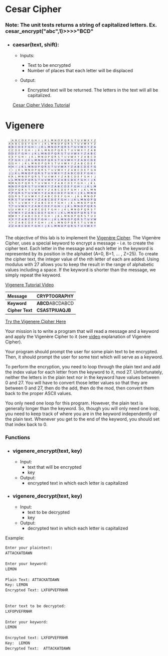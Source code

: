 # Cesar Cipher
### Note: The unit tests returns a string of capitalized letters. Ex. cesar_encrypt("abc",1)>>>>"BCD"   


- ### caesar(text, shift):
	- Inputs:
	  - Text to be encrypted
	  - Number of places that each letter will be displaced

    - Output:
	    - Encrypted text will be returned. The letters in the text will all be capitalized.


	[Cesar Cipher Video Tutorial](https://youtu.be/fR8rVR72a6o)



# Vigenere
![Vigenere](vig.PNG)

The objective of this lab is to implement the [Vigenère Cipher](https://privacycanada.net/classical-encryption/vigenere-cipher/). The Vigenère Cipher, uses a special keyword to encrypt a message - i.e. to create the cipher text. Each letter in the message and each letter in the keyword is represented by its position in the alphabet (A=0, B=1, … , Z=25). To create the cipher text, the integer value of the nth letter of each are added. Using modulus with 27 allows you to keep the result in the range of alphabetic values including a space.  If the keyword is shorter than the message, we simply repeat the keyword.

[Vigenere Tutorial Video](https://youtu.be/E352JJ8xv48)

| **Message**     | **CRYPTOGRAPHY** | 
| :---            |    ----       | 
| **Keyword**     | **ABCD**ABCDABCD | 
| **Cipher Text** | **CSASTPIUAQJB** | 


[Try the Vigenere Cipher Here](https://studio.code.org/s/vigenere/lessons/1/levels/1)

Your mission is to write a program that will read a message and a keyword and apply the Vigenère Cipher to it (see [video](https://www.youtube.com/watch?v=E352JJ8xv48) explanation of Vigenère Cipher).

Your program should prompt the user for some plain text to be encrypted. Then, it should prompt the user for some text which will serve as a keyword. 

To perform the encryption, you need to loop through the plain text and add the index value for each letter from the keyword to it, mod 27. Unfortunately, neither the letters in the plain text nor in the keyword have values between 0 and 27. You will have to convert those letter values so that they are between 0 and 27, then do the add, then do the mod, then convert them back to the proper ASCII values. 
	
You only need one loop for this program. However, the plain text is generally longer than the keyword. So, though you will only need one loop, you need to keep track of where you are in the keyword independently of the plain text. Whenever you get to the end of the keyword, you should set that index back to 0.

### Functions
- ### vigenere_encrypt(text, key)
	- Input:
	  - text that will be encrypted
      - key
    - Output:
	    - encrypted text in which each letter is capitalized
- ### vigenere_decrypt(text, key)
	- Input:
	  - text to be decrypted
      - key
    - Output:
	    - decrypted text in which each letter is capitalized

Example: 
```python
Enter your plaintext:
ATTACKATDAWN

Enter your keyword:
LEMON

Plain Text: ATTACKATDAWN
Key: LEMON
Encrypted Text: LXFOPVEFRNHR


Enter text to be decrypted:
LXFOPVEFRNHR

Enter your keyword:
LEMON

Encrpyted text: LXFOPVEFRNHR
Key:  LEMON
Decrypted Text:  ATTACKATDAWN
```




  
  
